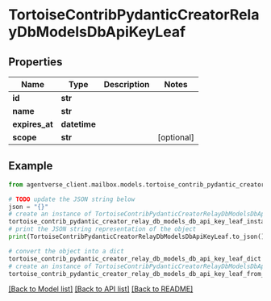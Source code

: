 # TortoiseContribPydanticCreatorRelayDbModelsDbApiKeyLeaf


## Properties

Name | Type | Description | Notes
------------ | ------------- | ------------- | -------------
**id** | **str** |  | 
**name** | **str** |  | 
**expires_at** | **datetime** |  | 
**scope** | **str** |  | [optional] 

## Example

```python
from agentverse_client.mailbox.models.tortoise_contrib_pydantic_creator_relay_db_models_db_api_key_leaf import TortoiseContribPydanticCreatorRelayDbModelsDbApiKeyLeaf

# TODO update the JSON string below
json = "{}"
# create an instance of TortoiseContribPydanticCreatorRelayDbModelsDbApiKeyLeaf from a JSON string
tortoise_contrib_pydantic_creator_relay_db_models_db_api_key_leaf_instance = TortoiseContribPydanticCreatorRelayDbModelsDbApiKeyLeaf.from_json(json)
# print the JSON string representation of the object
print(TortoiseContribPydanticCreatorRelayDbModelsDbApiKeyLeaf.to_json())

# convert the object into a dict
tortoise_contrib_pydantic_creator_relay_db_models_db_api_key_leaf_dict = tortoise_contrib_pydantic_creator_relay_db_models_db_api_key_leaf_instance.to_dict()
# create an instance of TortoiseContribPydanticCreatorRelayDbModelsDbApiKeyLeaf from a dict
tortoise_contrib_pydantic_creator_relay_db_models_db_api_key_leaf_from_dict = TortoiseContribPydanticCreatorRelayDbModelsDbApiKeyLeaf.from_dict(tortoise_contrib_pydantic_creator_relay_db_models_db_api_key_leaf_dict)
```
[[Back to Model list]](../README.md#documentation-for-models) [[Back to API list]](../README.md#documentation-for-api-endpoints) [[Back to README]](../README.md)


